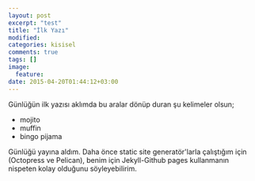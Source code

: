 ```yaml
---
layout: post
excerpt: "test"
title: "İlk Yazı"
modified:
categories: kisisel
comments: true
tags: []
image:
  feature:
date: 2015-04-20T01:44:12+03:00
---
```


Günlüğün ilk yazısı aklımda bu aralar dönüp duran şu kelimeler olsun;

* mojito
* muffin
* bingo pijama

Günlüğü yayına aldım. Daha önce static site generatör'larla çalıştığım için
(Octopress ve Pelican), benim için Jekyll-Github pages kullanmanın nispeten
kolay olduğunu söyleyebilirim.
